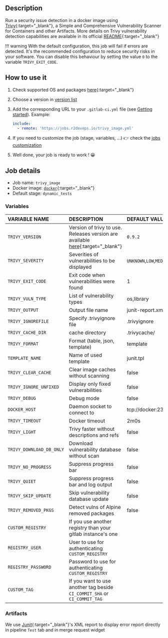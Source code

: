 ## Description

Run a security issue detection in a docker image using
[Trivy](https://github.com/aquasecurity/trivy){:target="_blank"}, a Simple and Comprehensive
Vulnerability Scanner for Containers and other Artifacts. More details on Trivy
vulnerability detection capabilities are available in its official
[README](https://github.com/aquasecurity/trivy#vulnerability-detection){:target="_blank"}

!!! warning
    With the default configuration, this job will fail if errors are detected.
    It's the recommended configuration to reduce security risks in your
    software. You can disable this behaviour by setting the value `0` to the
    variable `TRIVY_EXIT_CODE`.

## How to use it

1. Check supported OS and packages
   [here](https://github.com/aquasecurity/trivy#vulnerability-detection){:target="_blank"}
2. Choose a version in [version list](#changelog)
3. Add the corresponding URL to your `.gitlab-ci.yml` file (see [Getting
   started](/use-the-hub/)). Example:

    ```yaml
    include:
      - remote: 'https://jobs.r2devops.io/trivy_image.yml'
    ```

4. If you need to customize the job (stage, variables, ...) 👉 check the [jobs
   customization](/use-the-hub/#jobs-customization)

5. Well done, your job is ready to work ! 😀

## Job details

* Job name: `trivy_image`
* Docker image: [`docker`](https://hub.docker.com/_/docker){:target="_blank"}
* Default stage: `dynamic_tests`

### Variables

| VARIABLE NAME | DESCRIPTION | DEFAULT VALUE |
|:-|:-|:-
| `TRIVY_VERSION` <img width=450/> | Version of trivy to use. Releases version are available [here](https://github.com/aquasecurity/trivy/releases){:target="_blank"} | `0.9.2` |
| `TRIVY_SEVERITY` | Severities of vulnerabilities to be displayed | `UNKNOWN`,`LOW`,`MEDIUM`,`HIGH`,`CRITICAL`|
| `TRIVY_EXIT_CODE` | Exit code when vulnerabilities were found | 1 |
| `TRIVY_VULN_TYPE` | List of vulnerability types | os,library |
| `TRIVY_OUTPUT` | Output file name | junit-report.xml |
| `TRIVY_IGNOREFILE` | Specify .trivyignore file | .trivyignore |
| `TRIVY_CACHE_DIR` | cache directory | .trivycache/
| `TRIVY_FORMAT` | Format (table, json, template) | template |
| `TEMPLATE_NAME` | Name of used template | junit.tpl |
| `TRIVY_CLEAR_CACHE` | Clear image caches without scanning | false |
| `TRIVY_IGNORE_UNFIXED` | Display only fixed vulnerabilities | false |
| `TRIVY_DEBUG` | Debug mode | false |
| `DOCKER_HOST` | Daemon socket to connect to | tcp://docker:2375 |
| `TRIVY_TIMEOUT` | Docker timeout | 2m0s |
| `TRIVY_LIGHT` | Trivy faster without descriptions and refs | false |
| `TRIVY_DOWNLOAD_DB_ONLY` | Download vulnerability database without scan | false |
| `TRIVY_NO_PROGRESS` | Suppress progress bar | false |
| `TRIVY_QUIET` | Suppress progress bar and log output | false |
| `TRIVY_SKIP_UPDATE` | Skip vulnerability database update | false |
| `TRIVY_REMOVED_PKGS` | Detect vulns of Alpine removed packages | false |
| `CUSTOM_REGISTRY` | If you use another registry than your gitlab instance's one | ` ` |
| `REGISTRY_USER` | User to use for authenticating `CUSTOM_REGISTRY` | ` ` |
| `REGISTRY_PASSWORD` | Password to use for authenticating `CUSTOM_REGISTRY` | ` ` |
| `CUSTOM_TAG` | If you want to use another tag beside `CI_COMMIT_SHA` or `CI_COMMIT_TAG` | ` ` |

### Artifacts

We use [Junit](https://junit.org/junit5/){:target="_blank"}'s XML report to display error report
directly in pipeline `Test` tab and in merge request widget
